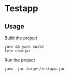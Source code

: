 # Testapp

## Usage

Build the project

    yarn && yarn build
    lein uberjar

Run the project

    java -jar target/testapp.jar